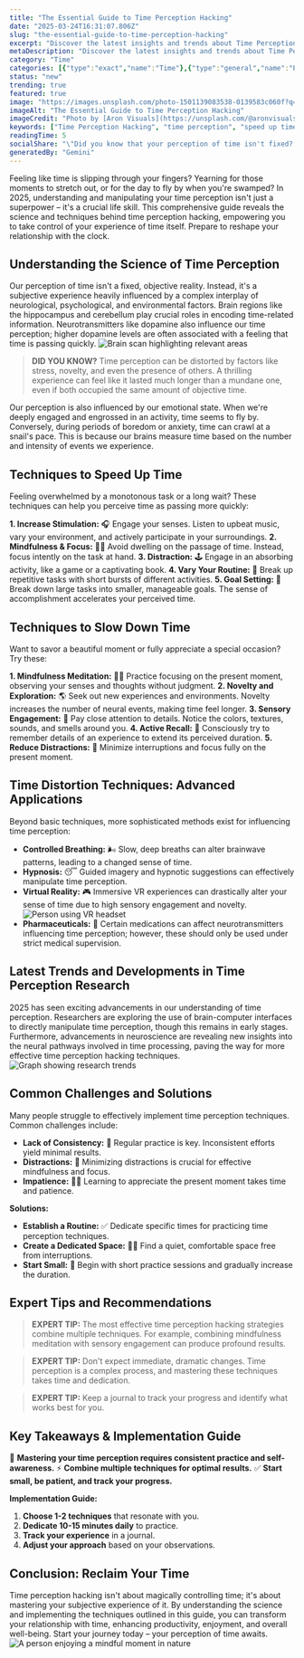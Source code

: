 ```yaml
---
title: "The Essential Guide to Time Perception Hacking"
date: "2025-03-24T16:31:07.806Z"
slug: "the-essential-guide-to-time-perception-hacking"
excerpt: "Discover the latest insights and trends about Time Perception Hacking. This comprehensive guide covers everything you need to know about Time Perception Hacking in 2025."
metaDescription: "Discover the latest insights and trends about Time Perception Hacking. This comprehensive guide covers everything you need to know about Time Perception Ha..."
category: "Time"
categories: [{"type":"exact","name":"Time"},{"type":"general","name":"Psychology"},{"type":"medium","name":"Cognitive Science"},{"type":"specific","name":"Attention Management"},{"type":"niche","name":"Mindfulness Techniques"}]
status: "new"
trending: true
featured: true
image: "https://images.unsplash.com/photo-1501139083538-0139583c060f?q=85&w=1200&fit=max&fm=webp&auto=compress"
imageAlt: "The Essential Guide to Time Perception Hacking"
imageCredit: "Photo by [Aron Visuals](https://unsplash.com/@aronvisuals) on Unsplash"
keywords: ["Time Perception Hacking", "time perception", "speed up time", "slow down time", "time perception techniques", "hack your time perception", "improve time perception", "time distortion techniques", "how to control time perception", "best time perception hacks"]
readingTime: 5
socialShare: "\"Did you know that your perception of time isn't fixed? Learn how to 'hack' your experience of time, speeding it up or slowing it down, to enhance your life.\""
generatedBy: "Gemini"
---
```




Feeling like time is slipping through your fingers?  Yearning for those moments to stretch out, or for the day to fly by when you're swamped?  In 2025, understanding and manipulating your time perception isn't just a superpower – it's a crucial life skill. This comprehensive guide reveals the science and techniques behind time perception hacking, empowering you to take control of your experience of time itself.  Prepare to reshape your relationship with the clock.

## Understanding the Science of Time Perception

Our perception of time isn't a fixed, objective reality. Instead, it's a subjective experience heavily influenced by a complex interplay of neurological, psychological, and environmental factors.  Brain regions like the hippocampus and cerebellum play crucial roles in encoding time-related information.  Neurotransmitters like dopamine also influence our time perception; higher dopamine levels are often associated with a feeling that time is passing quickly. ![Brain scan highlighting relevant areas](https://images.unsplash.com/photo-1533749047139-189de3cf06d3?q=85&w=1200&fit=max&fm=webp&auto=compress)

> **DID YOU KNOW?**  Time perception can be distorted by factors like stress, novelty, and even the presence of others.  A thrilling experience can feel like it lasted much longer than a mundane one, even if both occupied the same amount of objective time.

Our perception is also influenced by our emotional state.  When we're deeply engaged and engrossed in an activity, time seems to fly by. Conversely, during periods of boredom or anxiety, time can crawl at a snail's pace.  This is because our brains measure time based on the number and intensity of events we experience.

## Techniques to Speed Up Time

Feeling overwhelmed by a monotonous task or a long wait?  These techniques can help you perceive time as passing more quickly:

**1. Increase Stimulation:** 🎧 Engage your senses. Listen to upbeat music, vary your environment, and actively participate in your surroundings.
**2. Mindfulness & Focus:** 🧘‍♀️ Avoid dwelling on the passage of time. Instead, focus intently on the task at hand.
**3. Distraction:** 🕹️ Engage in an absorbing activity, like a game or a captivating book.
**4. Vary Your Routine:** 🔄 Break up repetitive tasks with short bursts of different activities.
**5. Goal Setting:** 🎯 Break down large tasks into smaller, manageable goals. The sense of accomplishment accelerates your perceived time.

## Techniques to Slow Down Time

Want to savor a beautiful moment or fully appreciate a special occasion?  Try these:

**1. Mindfulness Meditation:** 🧘‍♂️ Practice focusing on the present moment, observing your senses and thoughts without judgment.
**2. Novelty and Exploration:** 🌎 Seek out new experiences and environments.  Novelty increases the number of neural events, making time feel longer.
**3. Sensory Engagement:** 🎨 Pay close attention to details. Notice the colors, textures, sounds, and smells around you.
**4. Active Recall:** 📝  Consciously try to remember details of an experience to extend its perceived duration.
**5. Reduce Distractions:** 📵 Minimize interruptions and focus fully on the present moment.

## Time Distortion Techniques: Advanced Applications

Beyond basic techniques, more sophisticated methods exist for influencing time perception:

* **Controlled Breathing:** 🌬️ Slow, deep breaths can alter brainwave patterns, leading to a changed sense of time.
* **Hypnosis:** 😴 Guided imagery and hypnotic suggestions can effectively manipulate time perception.
* **Virtual Reality:** 🎮 Immersive VR experiences can drastically alter your sense of time due to high sensory engagement and novelty.  ![Person using VR headset](https://images.unsplash.com/photo-1495364141860-b0d03eccd065?q=85&w=1200&fit=max&fm=webp&auto=compress)
* **Pharmaceuticals:** 💊  Certain medications can affect neurotransmitters influencing time perception; however, these should only be used under strict medical supervision.

## Latest Trends and Developments in Time Perception Research

2025 has seen exciting advancements in our understanding of time perception.  Researchers are exploring the use of brain-computer interfaces to directly manipulate time perception, though this remains in early stages.  Furthermore, advancements in neuroscience are revealing new insights into the neural pathways involved in time processing, paving the way for more effective time perception hacking techniques.  ![Graph showing research trends](https://images.unsplash.com/photo-1501139083538-0139583c060f?q=85&w=1200&fit=max&fm=webp&auto=compress)

## Common Challenges and Solutions

Many people struggle to effectively implement time perception techniques.  Common challenges include:

* **Lack of Consistency:** 🔄  Regular practice is key.  Inconsistent efforts yield minimal results.
* **Distractions:** 📵 Minimizing distractions is crucial for effective mindfulness and focus.
* **Impatience:** 🧘‍♀️  Learning to appreciate the present moment takes time and patience.

**Solutions:**

* **Establish a Routine:** ✅ Dedicate specific times for practicing time perception techniques.
* **Create a Dedicated Space:** 🧘‍♀️ Find a quiet, comfortable space free from interruptions.
* **Start Small:** 🌱 Begin with short practice sessions and gradually increase the duration.

## Expert Tips and Recommendations

> **EXPERT TIP:**  The most effective time perception hacking strategies combine multiple techniques.  For example, combining mindfulness meditation with sensory engagement can produce profound results.

> **EXPERT TIP:**  Don't expect immediate, dramatic changes.  Time perception is a complex process, and mastering these techniques takes time and dedication.

> **EXPERT TIP:**  Keep a journal to track your progress and identify what works best for you.

## Key Takeaways & Implementation Guide

🔑 **Mastering your time perception requires consistent practice and self-awareness.**
⚡ **Combine multiple techniques for optimal results.**
✅ **Start small, be patient, and track your progress.**

**Implementation Guide:**

1. **Choose 1-2 techniques** that resonate with you.
2. **Dedicate 10-15 minutes daily** to practice.
3. **Track your experience** in a journal.
4. **Adjust your approach** based on your observations.

## Conclusion: Reclaim Your Time

Time perception hacking isn't about magically controlling time; it's about mastering your subjective experience of it. By understanding the science and implementing the techniques outlined in this guide, you can transform your relationship with time, enhancing productivity, enjoyment, and overall well-being.  Start your journey today – your perception of time awaits. ![A person enjoying a mindful moment in nature](https://images.unsplash.com/photo-1509048191080-d2984bad6ae5?q=85&w=1200&fit=max&fm=webp&auto=compress)

